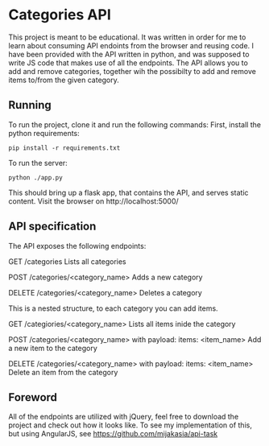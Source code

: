# Categories API

This project is meant to be educational. It was written in order for me to learn about consuming API endoints from the browser and reusing code. I have been provided with the API written in python, and was supposed to write JS code that makes use of all the endpoints. The API allows you to add and remove categories, together wih the possibilty to add and remove items to/from the given category.

## Running

To run the project, clone it and run the following commands:
First, install the python requirements:
```
pip install -r requirements.txt
```
To run the server:
```
python ./app.py
```

This should bring up a flask app, that contains the API, and serves static content. Visit the browser on http://localhost:5000/

## API specification

The API exposes the following endpoints:

GET /categories
	Lists all categories

POST /categories/<category_name>
	Adds a new category

DELETE /categories/<category_name>
	Deletes a category

This is a nested structure, to each category you can add items.

GET /categiories/<category_name>
	Lists all items inide the category

POST /categories/<category_name>
	with payload: 
		items: <item_name>
	Add a new item to the category

DELETE /categories/<category_name>
	with payload: 
		items: <item_name>
	Delete an item from the category

## Foreword

All of the endpoints are utilized with jQuery, feel free to download the project and check out how it looks like. To see my implementation of this, but using AngularJS, see https://github.com/mijakasia/api-task
